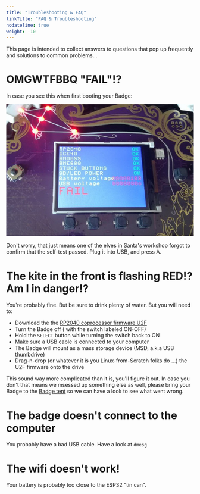 ```yaml
---
title: "Troubleshooting & FAQ"
linkTitle: "FAQ & Troubleshooting"
nodateline: true
weight: -10
---
```


This page is intended to collect answers to questions that pop up frequently and
solutions to common problems...

# OMGWTFBBQ "FAIL"!?

In case you see this when first booting your Badge:

![OMG, Fail!?](bootfailure.jpg)

Don't worry, that just means one of the elves in Santa's workshop forgot to
confirm that the self-test passed. Plug it into USB, and press A.


# The kite in the front is flashing RED!? Am I in danger!?

You're probably fine. But be sure to drink plenty of water.
But you will need to:

- Download the the [RP2040 coprocessor firmware U2F](https://github.com/badgeteam/ota/blob/master/mch2022-rp2040/mch2022.uf2)
- Turn the Badge off ( with the switch labeled ON-OFF)
- Hold the `SELECT` button while turning the switch back to ON
- Make sure a USB cable is connected to your computer
- The Badge will mount as a mass storage device (MSD, a.k.a USB thumbdrive)
- Drag-n-drop (or whatever it is you Linux-from-Scratch folks do ...) the U2F firmware onto the drive

This sound way more complicated than it is, you'll figure it out. In case you don't that means we msessed up something else as well, please bring your Badge to the [Badge tent](https://map.mch2022.org/#map=20/5.5274/52.2839/0) so we can have a look to see what went wrong.

# The badge doesn't connect to the computer

You probably have a bad USB cable. Have a look at `dmesg`

# The wifi doesn't work!

Your battery is probably too close to the ESP32 "tin can".
